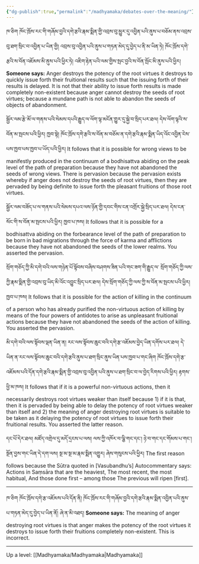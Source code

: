 ```yaml
---
{"dg-publish":true,"permalink":"/madhyamaka/debates-over-the-meaning/"}
---
```


ཁ་ཅིག ཁོང་ཁྲོས་རང་གི་གཞོམ་བྱའི་དགེ་རྩའི་རྣམ་སྨིན་གྱི་འབྲས་བུ་མྱུར་དུ་འབྱིན་པའི་ནུས་པ་བཅོམ་ནས་འབྲས་བུ་ཐག་སྲིང་བ་འབྱིན་པ་ཡིན་གྱི། 
འབྲས་བུ་འབྱིན་པའི་ནུས་པ་གཏན་མེད་དུ་བྱེད་པ་ནི་མ་ཡིན་ཏེ། ཁོང་ཁྲོས་དགེ་རྩའི་ས་བོན་འཇོམས་མི་ནུས་པའི་ཕྱིར་ཏེ། 
འཇིག་རྟེན་པའི་ལམ་གྱིས་སྤང་བྱའི་ས་བོན་སྤོང་མི་ནུས་པའི་ཕྱིར།
**Someone says:** Anger destroys the potency of the root virtues it destroys to quickly issue forth their fruitional results such that the issuing forth of their results is delayed. It is not that their ability to issue forth results is made completely non-existent because anger cannot destroy the seeds of root virtues; because a mundane path is not able to abandon the seeds of objects of abandonment.

སྦྱོར་ལམ་རྩེ་མོ་ལ་གནས་པའི་སེམས་དཔའི་རྒྱུད་ལ་ལོག་ལྟ་མངོན་གྱུར་དུ་སྐྱེ་བ་སྲིད་པར་ཐལ། དེས་ལོག་ལྟའི་ས་བོན་མ་སྤངས་པའི་ཕྱིར། 
ཁྱབ་སྟེ། ཁོང་ཁྲོས་དགེ་རྩའི་ས་བོན་མ་བཅོམ་ན་དགེ་རྩའི་རྣམ་སྨིན་ཡིད་འོང་འབྱིན་ངེས་པས་ཁྱབ་པས་ཁྱབ་པ་ཡོད་པའི་ཕྱིར།
It follows that it is possible for wrong views to be manifestly produced in the continuum of a bodhisattva abiding on the peak level of the path of preparation because they have not abandoned the seeds of wrong views.
There is pervasion because the pervasion exists whereby if anger does not destroy the seeds of root virtues, then they are pervaded by being definite to issue forth the pleasant fruitions of those root virtues.

སྦྱོར་ལམ་བཟོད་པ་ལ་གནས་པའི་སེམས་དཔའ་ལས་ཉོན་གྱི་དབང་གིས་ངན་འགྲོར་སྐྱེ་སྲིད་པར་ཐལ། དེས་ངན་སོང་གི་ས་བོན་མ་སྤངས་པའི་ཕྱིར། ཁྱབ་པ་ཁས།
It follows that it is possible for a bodhisattva abiding on the forbearance level of the path of preparation to be born in bad migrations through the force of karma and afflictions because they have not abandoned the seeds of the lower realms. You asserted the pervasion.

སྲོག་གཅོད་ཀྱི་མི་དགེ་བའི་ལས་གཉེན་པོ་སྟོབས་བཞིས་བཤགས་ཟིན་པའི་གང་ཟག་གི་རྒྱུད་ལ་
སྲོག་གཅོད་ཀྱི་ལས་ཀྱི་རྣམ་སྨིན་གྱི་འབྲས་བུ་ཡིད་མི་འོང་འབྱུང་སྲིད་པར་ཐལ། དེས་སྲོག་གཅོད་ཀྱི་ལས་ཀྱི་ས་བོན་མ་སྤངས་པའི་ཕྱིར། ཁྱབ་པ་ཁས།
It follows that it is possible for the action of killing in the continuum of a person who has already purified the non-virtuous action of killing by means of the four powers of antidotes to arise as unpleasant fruitional actions because they have not abandoned the seeds of the action of killing. You asserted the pervasion.

མི་དགེ་བའི་ལས་སྟོབས་ལྡན་ཡིན་ན། རང་ལས་སྟོབས་ཆུང་བའི་དགེ་རྩ་འཇོམས་བྱེད་ཡིན་དགོས་པར་ཐལ། 
དེ་ཡིན་ན་རང་ལས་སྟོབས་ཆུང་བའི་དགེ་རྩའི་ནུས་པ་ཐག་སྲིང་ནུས་ཡིན་པས་ཁྱབ་པ་གང་ཞིག 
ཁོང་ཁྲོས་དགེ་རྩ་འཇོམས་པའི་དོན་དགེ་རྩའི་རྣམ་སྨིན་གྱི་འབྲས་བུ་འབྱིན་པའི་ནུས་པ་ཐག་སྲིང་བ་ལ་བྱེད་རིགས་པའི་ཕྱིར། རྟགས་ཕྱི་མ་ཁས། 
It follows that if it is a powerful non-virtuous actions, then it necessarily destroys root virtues weaker than itself because 1) if it is that, then it is pervaded by being able to delay the potency of root virtues weaker than itself and 2) the meaning of anger destroying root virtues is suitable to be taken as it delaying the potency of root virtues to issue forth their fruitional results. You asserted the latter reason.

དང་པོ་དེར་ཐལ། མཛོད་འགྲེལ་དུ་མདོ་དྲངས་པ་ལས། ལས་ཀྱི་འཁོར་བ་ལྕི་གང་དང་། ཉེ་བ་གང་དང་གོམས་པ་གང་། 
སྔོན་བྱས་གང་ཡིན་དེ་དག་ལས། སྔ་མ་སྔ་མ་རྣམ་སྨིན་འགྱུར། ཞེས་གསུངས་པའི་ཕྱིར།
The first reason follows because the Sūtra quoted in [Vasubandhu’s] Autocommentary says:
Actions in Saṃsāra that are the heaviest,
The most recent, the most habitual,
And those done first – among those
The previous will ripen [first].


---
ཁ་ཅིག ཁོང་ཁྲོས་དགེ་རྩ་འཇོམས་པའི་དོན་ནི། ཁོང་ཁྲོས་རང་གི་གཞོམ་བྱའི་དགེ་རྩའི་རྣམ་སྨིན་འབྱིན་པའི་ནུས་པ་གཏན་མེད་དུ་བྱེད་པ་ཡིན་ནོ། ཞེ་ན་མི་འཐད།
**Someone says:** The meaning of anger destroying root virtues is that anger makes the potency of the root virtues it destroys to issue forth their fruitions completely non-existent.
This is incorrect.

---
Up a level: [[Madhyamaka/Madhyamaka\|Madhyamaka]]

